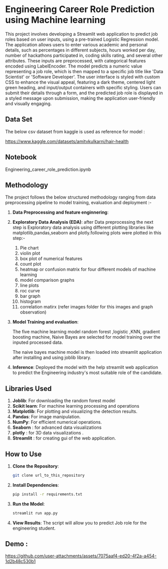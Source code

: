 #  Engineering Career Role Prediction using Machine learning

This project involves developing a Streamlit web application to predict job roles based on user inputs, using a pre-trained Logistic Regression model. The application allows users to enter various academic and personal details, such as percentages in different subjects, hours worked per day, number of hackathons participated in, coding skills rating, and several other attributes. These inputs are preprocessed, with categorical features encoded using LabelEncoder. The model predicts a numeric value representing a job role, which is then mapped to a specific job title like 'Data Scientist' or 'Software Developer'. The user interface is styled with custom CSS to enhance the visual appeal, featuring a dark theme, centered light green heading, and input/output containers with specific styling. Users can submit their details through a form, and the predicted job role is displayed in a styled message upon submission, making the application user-friendly and visually engaging.


## Data Set

The below csv dataset from kaggle is used as reference for model :

https://www.kaggle.com/datasets/amitvkulkarni/hair-health


## Notebook

Engineering_career_role_prediction.ipynb

## Methodology

The project follows the below structured methodology ranging from data preprocessing pipeline to model training, evaluation and deployment :-

1. **Data Preprocessing and feature enginnering**:

2. **Exploratory Data Analysis (EDA)**:
    after Data preprocessing the next step is Exploratory  data analysis using different plotting libraries like matplotlib,pandas,seaborn and plotly.following plots were plotted in this step:-
    1) Pie chart 
    2) violin plot 
    3) box plot of numerical features
    4) count plot 
    5) heatmap or confusion matrix for four different models of machine learning
    6) model comparison graphs
    7) line plots
    8) roc curve
    9) bar graph
    10) histogram
    11) correlation matirx
    (refer images folder for this images and graph observation)


4. **Model Training and evaluation**: 
   
     The five machine learning model random forest ,logistic ,KNN, gradient boosting machine, Naive Bayes are selected for model training over the inputed processed data.
   
     The naive bayes machine model is then loaded into streamlit application after installing and using joblib library.

5. **Inference**: 
      Deployed the model with the help streamlit web application to predict the Engineering industry's most suitable role of the candidate.


## Libraries Used

1. **Joblib**: For downloading the random forest model
2. **Scikit learn**: For machine learning processing  and operations
3. **Matplotlib**: For plotting and visualizing the detection results.
4. **Pandas**: For image manipulation.
5. **NumPy**: For efficient numerical operations.
6. **Seaborn** : for advanced data visualizations
7. **plotly** : for 3D data visualizations .
8. **Streamlit** : for creating gui of the web application.



## How to Use

1. **Clone the Repository**: 
    ```sh
    git clone url_to_this_repository
    ```

2. **Install Dependencies**: 
    ```sh
    pip install -r requirements.txt
    ```

3. **Run the Model**: 
    ```python
    streamlit run app.py
    ```

4. **View Results**: The script will allow you to predict Job role for the engineering student.

## Demo :


https://github.com/user-attachments/assets/7075aaf4-ed20-4f2a-a454-1d2b48c530b1


